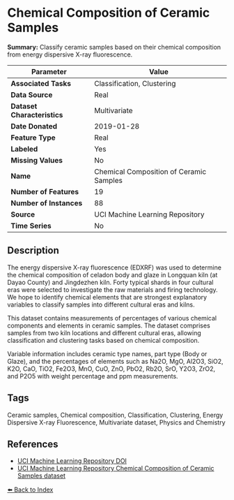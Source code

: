 # Chemical Composition of Ceramic Samples

**Summary:** Classify ceramic samples based on their chemical composition from energy dispersive X-ray fluorescence.

| Parameter | Value |
| --- | --- |
| **Associated Tasks** | Classification, Clustering |
| **Data Source** | Real |
| **Dataset Characteristics** | Multivariate |
| **Date Donated** | 2019-01-28 |
| **Feature Type** | Real |
| **Labeled** | Yes |
| **Missing Values** | No |
| **Name** | Chemical Composition of Ceramic Samples |
| **Number of Features** | 19 |
| **Number of Instances** | 88 |
| **Source** | UCI Machine Learning Repository |
| **Time Series** | No |

## Description

The energy dispersive X-ray fluorescence (EDXRF) was used to determine the chemical composition of celadon body and glaze in Longquan kiln (at Dayao County) and Jingdezhen kiln. Forty typical shards in four cultural eras were selected to investigate the raw materials and firing technology. We hope to identify chemical elements that are strongest explanatory variables to classify samples into different cultural eras and kilns.

This dataset contains measurements of percentages of various chemical components and elements in ceramic samples. The dataset comprises samples from two kiln locations and different cultural eras, allowing classification and clustering tasks based on chemical composition.

Variable information includes ceramic type names, part type (Body or Glaze), and the percentages of elements such as Na2O, MgO, Al2O3, SiO2, K2O, CaO, TiO2, Fe2O3, MnO, CuO, ZnO, PbO2, Rb2O, SrO, Y2O3, ZrO2, and P2O5 with weight percentage and ppm measurements.

## Tags

Ceramic samples, Chemical composition, Classification, Clustering, Energy Dispersive X-ray Fluorescence, Multivariate dataset, Physics and Chemistry

## References

- [UCI Machine Learning Repository DOI](https://doi.org/10.24432/C54P5X)
- [UCI Machine Learning Repository Chemical Composition of Ceramic Samples dataset](https://archive.ics.uci.edu/dataset/583/chemical+composition+of+ceramic+samples)

[⬅️ Back to Index](../README.md)
